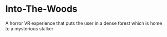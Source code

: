 # Into-The-Woods
A horror VR experience that puts the user in a dense forest which is home to a mysterious stalker
